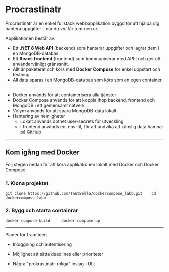 # Procrastinatr

Procrastinatr är en enkel fullstack webbapplikation byggd för att hjälpa dig hantera uppgifter – när du *väl* får tummen ur.

Applikationen består av:
- Ett **.NET 8 Web API** (backend) som hanterar uppgifter och lagrar dem i en MongoDB-databas.
- Ett **React-frontend** (frontend) som kommunicerar med API:t och ger ett användarvänligt gränssnitt.
- Allt är paketerat och körs med **Docker Compose** för enkel uppstart och testning.
- All data sparas i en MongoDB-databas som körs som en egen container.

---

 - Docker används för att containerisera alla tjänster  
 - Docker Compose används för att koppla ihop backend, frontend och MongoDB i ett gemensamt nätverk  
 - Volym används för att spara MongoDB-data lokalt  
- Hantering av hemligheter  
   - Lokalt används dotnet user-secrets för utveckling  
   - I frontend används en .env-fil, för att undvika att känslig data hamnar på GitHub
---

## Kom igång med Docker

Följ stegen nedan för att köra applikationen lokalt med Docker och Docker Compose.

### 1. Klona projektet
``git clone https://github.com/TantBella/dockercompose_labb.git   
  cd dockercompose_labb ``
  
### 2. Bygg och starta containrar
``docker-compose build    
    docker-compose up``

---
Planer för framtiden

  - Inloggning och autentisering

  - Möjlighet att sätta deadlines eller prioriteter

  - Några "prokrastinatr-roliga" inslag i UI:t



